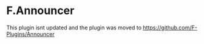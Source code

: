 # F.Announcer


This plugin isnt updated and the plugin was moved to https://github.com/F-Plugins/Announcer
